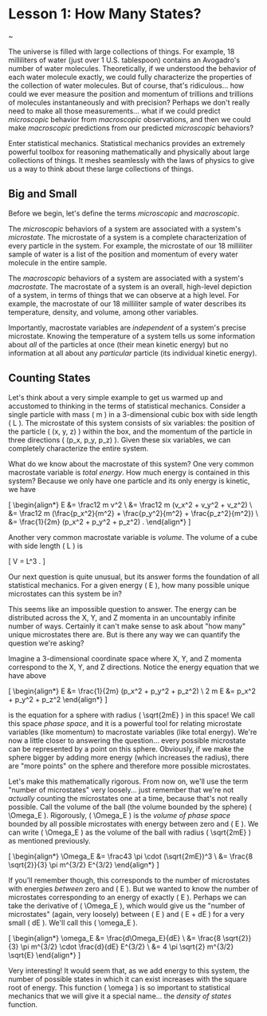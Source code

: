 # Lesson 1: How Many States?

~

The universe is filled with large collections of things.  For example, 18 milliliters of water (just over 1 U.S. tablespoon) contains an Avogadro's number of water molecules.  Theoretically, if we understood the behavior of each water molecule exactly, we could fully characterize the properties of the collection of water molecules.  But of course, that's ridiculous... how could we ever measure the position and momentum of trillions and trillions of molecules instantaneously and with precision?  Perhaps we don't really need to make all those measurements... what if we could predict _microscopic_ behavior from _macroscopic_ observations, and then we could make _macroscopic_ predictions from our predicted _microscopic_ behaviors?

Enter statistical mechanics.  Statistical mechanics provides an extremely powerful toolbox for reasoning mathematically and physically about large collections of things.  It meshes seamlessly with the laws of physics to give us a way to think about these large collections of things.

## Big and Small

Before we begin, let's define the terms _microscopic_ and _macroscopic_.

The _microscopic_ behaviors of a system are associated with a system's _microstate_.  The microstate of a system is a complete characterization of every particle in the system.  For example, the microstate of our 18 milliliter sample of water is a list of the position and momentum of every water molecule in the entire sample.

The _macroscopic_ behaviors of a system are associated with a system's _macrostate_.  The macrostate of a system is an overall, high-level depiction of a system, in terms of things that we can observe at a high level.  For example, the macrostate of our 18 milliliter sample of water describes its temperature, density, and volume, among other variables.

Importantly, macrostate variables are _independent_ of a system's precise microstate.  Knowing the temperature of a system tells us some information about _all_ of the particles at once (their mean kinetic energy) but no information at all about any _particular_ particle (its individual kinetic energy).

## Counting States

Let's think about a very simple example to get us warmed up and accustomed to thinking in the terms of statistical mechanics.  Consider a single particle with mass \( m \) in a 3-dimensional cubic box with side length \( L \).  The microstate of this system consists of six variables: the position of the particle \( (x, y, z) \) within the box, and the momentum of the particle in three directions \( (p_x, p_y, p_z) \).  Given these six variables, we can completely characterize the entire system.

What do we know about the macrostate of this system?  One very common macrostate variable is _total energy_.  How much energy is contained in this system?  Because we only have one particle and its only energy is kinetic, we have

\[ \begin{align*} E &= \frac12 m v^2 \\ &= \frac12 m (v_x^2 + v_y^2 + v_z^2) \\ &= \frac12 m (\frac{p_x^2}{m^2} + \frac{p_y^2}{m^2} + \frac{p_z^2}{m^2}) \\ &= \frac{1}{2m} (p_x^2 + p_y^2 + p_z^2) . \end{align*} \]

Another very common macrostate variable is _volume_.  The volume of a cube with side length \( L \) is

\[ V = L^3 . \]

Our next question is quite unusual, but its answer forms the foundation of all statistical mechanics.  For a given energy \( E \), how many possible unique microstates can this system be in?

This seems like an impossible question to answer.  The energy can be distributed across the X, Y, and Z momenta in an uncountably infinite number of ways.  Certainly it can't make sense to ask about "how many" unique microstates there are.  But is there any way we can quantify the question we're asking?

Imagine a 3-dimensional coordinate space where X, Y, and Z momenta correspond to the X, Y, and Z directions.  Notice the energy equation that we have above

\[ \begin{align*} E &= \frac{1}{2m} (p_x^2 + p_y^2 + p_z^2) \\ 2 m E &= p_x^2 + p_y^2 + p_z^2 \end{align*} \]

is the equation for a sphere with radius \( \sqrt{2mE} \) in this space!  We call this space _phase space_, and it is a powerful tool for relating microstate variables (like momentum) to macrostate variables (like total energy).  We're now a little closer to answering the question... every possible microstate can be represented by a point on this sphere.  Obviously, if we make the sphere bigger by adding more energy (which increases the radius), there are "more points" on the sphere and therefore more possible microstates.

Let's make this mathematically rigorous.  From now on, we'll use the term "number of microstates" very loosely... just remember that we're not _actually_ counting the microstates one at a time, because that's not really possible.  Call the volume of the ball (the volume bounded by the sphere) \( \Omega_E \).  Rigorously, \( \Omega_E \) is the _volume of phase space_ bounded by all possible microstates with energy between zero and \( E \).  We can write \( \Omega_E \) as the volume of the ball with radius \( \sqrt{2mE} \) as mentioned previously.

\[ \begin{align*} \Omega_E &= \frac43 \pi \cdot (\sqrt{2mE})^3 \\ &= \frac{8 \sqrt{2}}{3} \pi m^{3/2} E^{3/2} \end{align*} \]

If you'll remember though, this corresponds to the number of microstates with energies _between_ zero and \( E \).  But we wanted to know the number of microstates corresponding to an energy of exactly \( E \).  Perhaps we can take the derivative of \( \Omega_E \), which would give us the "number of microstates" (again, very loosely) between \( E \) and \( E + dE \) for a very small \( dE \).  We'll call this \( \omega_E \).

\[ \begin{align*} \omega_E &= \frac{d\Omega_E}{dE} \\ &= \frac{8 \sqrt{2}}{3} \pi m^{3/2} \cdot \frac{d}{dE} E^{3/2} \\ &= 4 \pi \sqrt{2} m^{3/2} \sqrt{E} \end{align*} \]

Very interesting!  It would seem that, as we add energy to this system, the number of possible states in which it can exist increases with the square root of energy.  This function \( \omega \) is so important to statistical mechanics that we will give it a special name... the _density of states_ function.